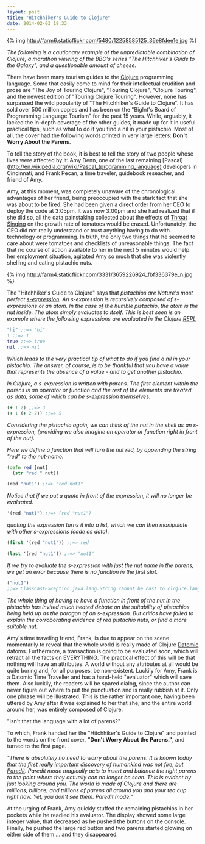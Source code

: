 ```yaml
---
layout: post
title: "Hitchhiker's Guide to Clojure"
date: 2014-02-03 19:33
---
```

{% img http://farm6.staticflickr.com/5480/12258585125_36e8fdee1e.jpg %}

_The following is a cautionary example of the unpredictable
combination of Clojure, a marathon viewing of the BBC's series "The
Hitchhiker's Guide to the Galaxy", and a questionable amount of
cheese._

There have been many tourism guides to the
[Clojure](http://clojure.org/) programming language.  Some that easily
come to mind for their intellectual erudition and prose are "The Joy
of Touring Clojure", "Touring Clojure", "Clojure Touring", and the
newest edition of "Touring Clojure Touring".  However, none has
surpassed the wild popularity of "The Hitchhiker's Guide to Clojure".
It has sold over 500 million copies and has been on the "BigInt's
Board of Programming Language Tourism" for the past 15 years. While,
arguably, it
lacked the in-depth coverage of the other guides, it made up for it in
useful practical tips, such as what to do if you find a nil in your
pistachio.  Most of all, the cover had the following words printed in
very large letters: **Don't Worry About the Parens**.

To tell the story of the book, it is best to tell the story of two
people whose lives were affected by it: Amy Denn, one of the last
remaining [Pascal](http://en.wikipedia.org/wiki/Pascal_(programming_language) developers in Cincinnati, and Frank Pecan, a time
traveler, guidebook reseacher, and friend of Amy.

Amy, at this moment, was completely unaware of the chronological
advantages of her friend, being preoccupied with the stark fact that
she was about to be fired.  She had been given a direct order from her
CEO to deploy the code at 3:05pm.  It was now 3:00pm and she had
realized that if she did so, all the data painstaking collected about
the effects of
[Throat Singing](http://en.wikipedia.org/wiki/Tuvan_throat_singing) on
the growth rate of tomatoes would be erased. Unfortunately, the CEO
did not really understand or trust anything having to do with
technology or programming.  In truth, the only two things that he
seemed to care about were tomatoes and checklists of unreasonable
things. The fact that no course of action available to her in the next
5 minutes would help her employment situation, agitated Amy so much
that she was violently shelling and eating pistachio nuts.

{% img http://farm4.staticflickr.com/3331/3659226924_fbf336379e_n.jpg %}

The "Hitchhiker's Guide to Clojure" says that
_pistachios are Nature's
most perfect [s-expression](http://en.wikipedia.org/wiki/S-expression). An
s-expression is recursively composed of s-expressions or an atom.
In the case of the humble pistachio, the atom is the nut inside. The
atom simply evaluates to itself.  This is best seen is an example
where the following expressions are evaluated in the Clojure
[REPL](http://tryclj.com/)_

```clojure
"hi" ;;=> "hi"
1 ;;=> 1
true ;;=> true
nil ;;=> nil
````

_Which leads to the very practical tip of what to do if you find a nil
in your pistachio.  The answer, of course, is to be thankful that you
have a value that represents the absence of a value - and to get
another pistachio._

_In Clojure, a s-expression is written with parens.  The first element
within the parens is an operator or function and the rest of the
elements are treated as data, some of which can be s-expression
themselves._

```clojure
(+ 1 2) ;;=> 3
(+ 1 (+ 2 2)) ;;=> 5
```
_Considering the pistachio again, we can think of the nut in the shell
as an s-expression, (providing we also imagine an operator or function
right in front of the nut)._

_Here we define a function that will turn the nut red, by appending the
string "red" to the nut-name._

```clojure
(defn red [nut]
  (str "red " nut))

(red "nut1") ;;=> "red nut1"
```

_Notice that if we put a quote in front of the expression, it will no
longer be evaluated._

```clojure
'(red "nut1") ;;=> (red "nut1")
```
_quoting the expression turns it into a list, which we can then
manipulate with other s-expressions (code as data)._

```clojure
(first '(red "nut1")) ;;=> red

(last '(red "nut1")) ;;=> "nut1"
```

_If we try to evaluate the s-expression with just the nut name in the
parens, we get an error because there is no function in
the first slot._

```clojure
("nut1")
;;=> ClassCastException java.lang.String cannot be cast to clojure.lang.IFn
```

_The whole thing of having to have a function in front of the nut in
the pistachio has invited much heated debate on the suitability of
pistachios being held up as the paragon of an s-expression.  But
critics have failed to explain the corroborating evidence of red
pistachio nuts, or find a more suitable nut._

Amy's time traveling friend, Frank, is due to appear on the scene
momentarily to reveal that the whole world is really made of Clojure
[Datomic](http://www.datomic.com/) datoms.  Furthermore, a transaction
is going to be evaluated soon, which will retract all the facts on
EVERYTHING. The practical effect of this will be that nothing will
have an attributes. A world without any attributes at all would be
quite boring and, for all purposes, be non-existent. Luckily for Amy, Frank is a Datomic Time
Traveller and has a hand-held "evaluator" which will save them. Also
luckily, the readers will be spared dialog, since the author
can never figure out where to put the punctuation and is really
rubbish at it.  Only one phrase will be illustrated.  This is the
rather important one, having been uttered by Amy after it was explained to her
that she, and the entire world around her, was entirely composed of
Clojure:

"Isn't that the language with a lot of parens?"

To which, Frank handed her the "Hitchhiker's Guide to Clojure" and
pointed to the words on the front cover,  **"Don't Worry About the
Parens."**, and turned to the first page.

*"There is absolutely no need to worry about the parens. It is known
 today that the first really important discovery of humankind was not
 fire, but [Paredit](http://www.emacswiki.org/emacs/ParEdit).  Paredit
 mode magically acts to insert and balance the right parens to the
 point where they actually can no longer be seen.  This is evident by
 just looking around you. The world is made of Clojure and there are
 millions, billions, and trillions of parens all around you and your
 tea cup right now.  Yet, you don't see them.  Paredit mode."*

At the urging of Frank, Amy quickly stuffed the remaining pistachios
in her pockets while he readied his evaluator. The display showed
some large integer value, that decreased as he pushed the buttons on
the console.  Finally, he pushed the large red button and two parens
started glowing on either side of them ... and they disappeared.


